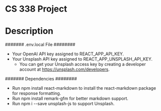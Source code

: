 # CS 338 Project

# Description

####### .env.local File ########
- Your OpenAI API key assigned to REACT_APP_API_KEY.
- Your Unsplash API key assigned to REACT_APP_UNSPLASH_API_KEY.
    - You can get your Unsplash access key by creating a developer account at https://unsplash.com/developers. 

####### Dependencies ########
- Run npm install react-markdown to install the react-markdown package for response formatting.
- Run npm install remark-gfm for better markdown support.
- Run npm i --save unsplash-js to support Unsplash.